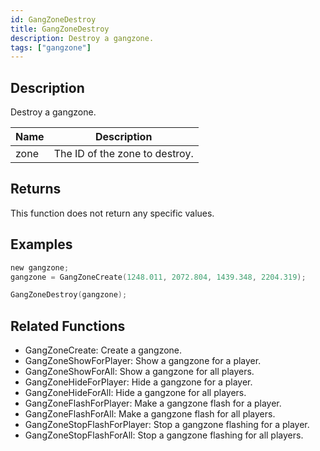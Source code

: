```yaml
---
id: GangZoneDestroy
title: GangZoneDestroy
description: Destroy a gangzone.
tags: ["gangzone"]
---
```


<TagLinks />

## Description

Destroy a gangzone.

| Name | Description                    |
| ---- | ------------------------------ |
| zone | The ID of the zone to destroy. |

## Returns

This function does not return any specific values.

## Examples

```c
new gangzone;
gangzone = GangZoneCreate(1248.011, 2072.804, 1439.348, 2204.319);

GangZoneDestroy(gangzone);
```

## Related Functions

- GangZoneCreate: Create a gangzone.
- GangZoneShowForPlayer: Show a gangzone for a player.
- GangZoneShowForAll: Show a gangzone for all players.
- GangZoneHideForPlayer: Hide a gangzone for a player.
- GangZoneHideForAll: Hide a gangzone for all players.
- GangZoneFlashForPlayer: Make a gangzone flash for a player.
- GangZoneFlashForAll: Make a gangzone flash for all players.
- GangZoneStopFlashForPlayer: Stop a gangzone flashing for a player.
- GangZoneStopFlashForAll: Stop a gangzone flashing for all players.
